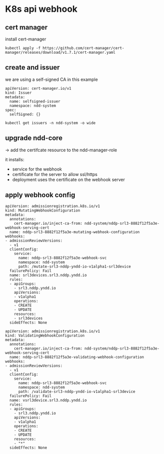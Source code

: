 # K8s api webhook

## cert manager

install cert-manager

```
kubectl apply -f https://github.com/cert-manager/cert-manager/releases/download/v1.7.1/cert-manager.yaml
```

## create and issuer

we are using a self-signed CA in this example

```
apiVersion: cert-manager.io/v1
kind: Issuer
metadata:
  name: selfsigned-issuer
  namespace: ndd-system
spec:
  selfSigned: {}
```

```
kubectl get issuers -n ndd-system -o wide
```

## upgrade ndd-core

-> add the certifcate resource to the ndd-manager-role

it installs:
- service for the webhook
- certificate for the server to allow ssl/https
- deployment uses the certificate on the webhook server


## apply webhook config

```
apiVersion: admissionregistration.k8s.io/v1
kind: MutatingWebhookConfiguration
metadata:
  annotations:
    cert-manager.io/inject-ca-from: ndd-system/nddp-srl3-8882f12f5a3e-webhook-serving-cert
  name: nddp-srl3-8882f12f5a3e-mutating-webhook-configuration
webhooks:
- admissionReviewVersions:
  - v1
  clientConfig:
    service:
      name: nddp-srl3-8882f12f5a3e-webhook-svc
      namespace: ndd-system
      path: /mutate-srl3-nddp-yndd-io-v1alpha1-srl3device
  failurePolicy: Fail
  name: srl3devices.srl3.nddp.yndd.io
  rules:
  - apiGroups:
    - srl3.nddp.yndd.io
    apiVersions:
    - v1alpha1
    operations:
    - CREATE
    - UPDATE
    resources:
    - srl3devices
  sideEffects: None
```

```
apiVersion: admissionregistration.k8s.io/v1
kind: ValidatingWebhookConfiguration
metadata:
  annotations:
    cert-manager.io/inject-ca-from: ndd-system/nddp-srl3-8882f12f5a3e-webhook-serving-cert
  name: nddp-srl3-8882f12f5a3e-validating-webhook-configuration
webhooks:
- admissionReviewVersions:
  - v1
  clientConfig:
    service:
      name: nddp-srl3-8882f12f5a3e-webhook-svc
      namespace: ndd-system
      path: /validate-srl3-nddp-yndd-io-v1alpha1-srl3device
  failurePolicy: Fail
  name: vsrl3device.srl3.nddp.yndd.io
  rules:
  - apiGroups:
    - srl3.nddp.yndd.io
    apiVersions:
    - v1alpha1
    operations:
    - CREATE
    - UPDATE
    resources:
    - "*"
  sideEffects: None
```